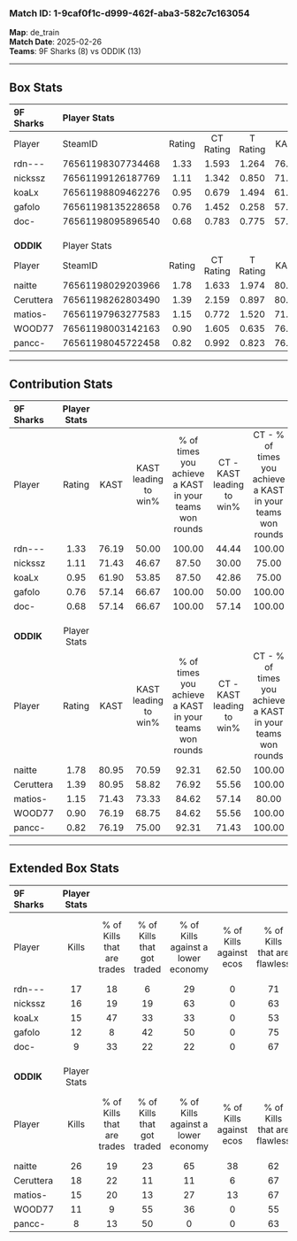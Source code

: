 ### Match ID: 1-9caf0f1c-d999-462f-aba3-582c7c163054  
**Map**: de_train  
**Match Date**: 2025-02-26  
**Teams**: 9F Sharks (8) vs ODDIK (13)  

---  

## Box Stats  

| **9F Sharks** | Player Stats      |        |           |          |       |       |       |         |        |      |     |
| :- | :- | :-: | :-: | :-: | :-: | :-: | :-: | :-: | :-: | :-: | :-: |
| Player        | SteamID           | Rating | CT Rating | T Rating | KAST  |  ADR  | Kills | Assists | Deaths | K/D  | HS% |
| rdn---        | 76561198307734468 |  1.33  |   1.593   |  1.264   | 76.19 | 100.1 |  17   |    9    |   14   | 1.21 | 64  |
| nickssz       | 76561199126187769 |  1.11  |   1.342   |  0.850   | 71.43 | 59.2  |  16   |    1    |   13   | 1.23 | 25  |
| koaLx         | 76561198809462276 |  0.95  |   0.679   |  1.494   | 61.90 | 77.5  |  15   |    1    |   17   | 0.88 | 66  |
| gafolo        | 76561198135228658 |  0.76  |   1.452   |  0.258   | 57.14 | 66.8  |  12   |    7    |   18   | 0.67 | 16  |
| doc-          | 76561198095896540 |  0.68  |   0.783   |  0.775   | 57.14 | 64.6  |   9   |    6    |   16   | 0.56 | 55  |
|               |                   |        |           |          |       |       |       |         |        |      |     |
|               |                   |        |           |          |       |       |       |         |        |      |     |
|               |                   |        |           |          |       |       |       |         |        |      |     |
| **ODDIK**     | Player Stats      |        |           |          |       |       |       |         |        |      |     |
| Player        | SteamID           | Rating | CT Rating | T Rating | KAST  |  ADR  | Kills | Assists | Deaths | K/D  | HS% |
| naitte        | 76561198029203966 |  1.78  |   1.633   |  1.974   | 80.95 | 122.2 |  26   |    4    |   14   | 1.86 | 80  |
| Ceruttera     | 76561198262803490 |  1.39  |   2.159   |  0.897   | 80.95 | 82.3  |  18   |    2    |   11   | 1.64 | 72  |
| matios-       | 76561197963277583 |  1.15  |   0.772   |  1.520   | 71.43 | 80.8  |  15   |    4    |   13   | 1.15 | 60  |
| WOOD77        | 76561198003142163 |  0.90  |   1.605   |  0.635   | 76.19 | 67.8  |  11   |    9    |   17   | 0.65 | 36  |
| pancc-        | 76561198045722458 |  0.82  |   0.992   |  0.823   | 76.19 | 59.2  |   8   |    8    |   14   | 0.57 | 37  |
---  

## Contribution Stats  

| **9F Sharks** | Player Stats |       |                      |                                                        |                           |                                                             |                          |                                                            |
| :- | :-: | :-: | :-: | :-: | :-: | :-: | :-: | :-: |
| Player        |    Rating    | KAST  | KAST leading to win% | % of times you achieve a KAST in your teams won rounds | CT - KAST leading to win% | CT - % of times you achieve a KAST in your teams won rounds | T - KAST leading to win% | T - % of times you achieve a KAST in your teams won rounds |
| rdn---        |     1.33     | 76.19 |        50.00         |                         100.00                         |           44.44           |                           100.00                            |          57.14           |                           100.00                           |
| nickssz       |     1.11     | 71.43 |        46.67         |                         87.50                          |           30.00           |                            75.00                            |          80.00           |                           100.00                           |
| koaLx         |     0.95     | 61.90 |        53.85         |                         87.50                          |           42.86           |                            75.00                            |          66.67           |                           100.00                           |
| gafolo        |     0.76     | 57.14 |        66.67         |                         100.00                         |           50.00           |                           100.00                            |          100.00          |                           100.00                           |
| doc-          |     0.68     | 57.14 |        66.67         |                         100.00                         |           57.14           |                           100.00                            |          80.00           |                           100.00                           |
|               |              |       |                      |                                                        |                           |                                                             |                          |                                                            |
|               |              |       |                      |                                                        |                           |                                                             |                          |                                                            |
|               |              |       |                      |                                                        |                           |                                                             |                          |                                                            |
| **ODDIK**     | Player Stats |       |                      |                                                        |                           |                                                             |                          |                                                            |
| Player        |    Rating    | KAST  | KAST leading to win% | % of times you achieve a KAST in your teams won rounds | CT - KAST leading to win% | CT - % of times you achieve a KAST in your teams won rounds | T - KAST leading to win% | T - % of times you achieve a KAST in your teams won rounds |
| naitte        |     1.78     | 80.95 |        70.59         |                         92.31                          |           62.50           |                           100.00                            |          77.78           |                           87.50                            |
| Ceruttera     |     1.39     | 80.95 |        58.82         |                         76.92                          |           55.56           |                           100.00                            |          62.50           |                           62.50                            |
| matios-       |     1.15     | 71.43 |        73.33         |                         84.62                          |           57.14           |                            80.00                            |          87.50           |                           87.50                            |
| WOOD77        |     0.90     | 76.19 |        68.75         |                         84.62                          |           55.56           |                           100.00                            |          85.71           |                           75.00                            |
| pancc-        |     0.82     | 76.19 |        75.00         |                         92.31                          |           71.43           |                           100.00                            |          77.78           |                           87.50                            |
---  

## Extended Box Stats  

| **9F Sharks** | Player Stats |                            |                            |                                    |                         |                              |                                 |        |                             |                                     |                          |                               |                            |
| :- | :-: | :-: | :-: | :-: | :-: | :-: | :-: | :-: | :-: | :-: | :-: | :-: | :-: |
| Player        |    Kills     | % of Kills that are trades | % of Kills that got traded | % of Kills against a lower economy | % of Kills against ecos | % of Kills that are flawless | % of Kills that are close duels | Deaths | % of Deaths that get traded | % of Deaths against a lower economy | % of Deaths against ecos | % of Deaths that are flawless | % of Deaths that are close |
| rdn---        |      17      |             18             |             6              |                 29                 |            0            |              71              |                0                |   14   |             36              |                 43                  |            0             |              64               |             7              |
| nickssz       |      16      |             19             |             19             |                 63                 |            0            |              63              |               19                |   13   |              8              |                 31                  |            0             |              85               |             0              |
| koaLx         |      15      |             47             |             33             |                 33                 |            0            |              53              |                0                |   17   |             18              |                 35                  |            0             |              65               |             12             |
| gafolo        |      12      |             8              |             42             |                 50                 |            0            |              75              |                8                |   18   |             39              |                 39                  |            0             |              50               |             6              |
| doc-          |      9       |             33             |             22             |                 22                 |            0            |              67              |                0                |   16   |             25              |                 38                  |            0             |              56               |             13             |
|               |              |                            |                            |                                    |                         |                              |                                 |        |                             |                                     |                          |                               |                            |
|               |              |                            |                            |                                    |                         |                              |                                 |        |                             |                                     |                          |                               |                            |
|               |              |                            |                            |                                    |                         |                              |                                 |        |                             |                                     |                          |                               |                            |
| **ODDIK**     | Player Stats |                            |                            |                                    |                         |                              |                                 |        |                             |                                     |                          |                               |                            |
| Player        |    Kills     | % of Kills that are trades | % of Kills that got traded | % of Kills against a lower economy | % of Kills against ecos | % of Kills that are flawless | % of Kills that are close duels | Deaths | % of Deaths that get traded | % of Deaths against a lower economy | % of Deaths against ecos | % of Deaths that are flawless | % of Deaths that are close |
| naitte        |      26      |             19             |             23             |                 65                 |           38            |              62              |               12                |   14   |             21              |                  7                  |            0             |              57               |             7              |
| Ceruttera     |      18      |             22             |             11             |                 11                 |            6            |              67              |               11                |   11   |             18              |                 18                  |            9             |              73               |             0              |
| matios-       |      15      |             20             |             13             |                 27                 |           13            |              67              |                0                |   13   |             15              |                 23                  |            8             |              54               |             15             |
| WOOD77        |      11      |             9              |             55             |                 36                 |            0            |              55              |                9                |   17   |             35              |                 24                  |            12            |              76               |             0              |
| pancc-        |      8       |             13             |             50             |                 0                  |            0            |              63              |                0                |   14   |             21              |                 21                  |            0             |              71               |             7              |
